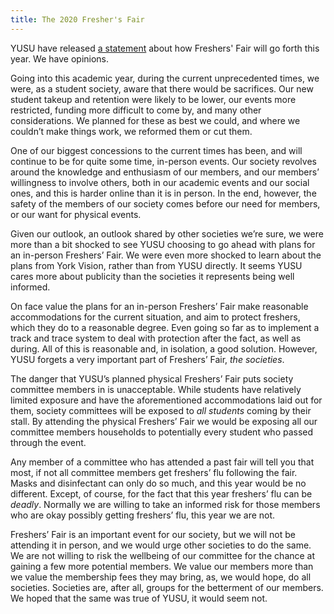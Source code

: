 ```yaml
---
title: The 2020 Fresher's Fair
---
```


YUSU have released [a statement](https://www.yorkvision.co.uk/news/exclusive/01/09/2020) about how Freshers' Fair will go forth this year. We have opinions.

Going into this academic year, during the current unprecedented times,
we were, as a student society, aware that there would be sacrifices.
Our new student takeup and retention were likely to be lower, our 
events more restricted, funding more difficult to come by, and many 
other considerations. We planned for these as best we could, and where
we couldn’t make things work, we reformed them or cut them.

One of our biggest concessions to the current times has been, and will
continue to be for quite some time, in-person events. Our society 
revolves around the knowledge and enthusiasm of our members, and our 
members’ willingness to involve others, both in our academic events 
and our social ones, and this is harder online than it is in person. 
In the end, however, the safety of the members of our society comes 
before our need for members, or our want for physical events.

Given our outlook, an outlook shared by other societies we’re sure, 
we were more than a bit shocked to see YUSU choosing to go ahead with
plans for an in-person Freshers’ Fair. We were even more shocked to 
learn about the plans from York Vision, rather than from YUSU directly.
It seems YUSU cares more about publicity than the societies it 
represents being well informed.

On face value the plans for an in-person Freshers’ Fair make 
reasonable accommodations for the current situation, and aim to 
protect freshers, which they do to a reasonable degree. Even going
so far as to implement a track and trace system to deal with 
protection after the fact, as well as during. All of this is 
reasonable and, in isolation, a good solution. However, YUSU forgets
a very important part of Freshers’ Fair, *the societies*.

The danger that YUSU’s planned physical Freshers’ Fair puts society 
committee members in is unacceptable. While students have relatively 
limited exposure and have the aforementioned accommodations laid out 
for them, society committees will be exposed to *all students* coming 
by their stall. By attending the physical Freshers’ Fair we would be 
exposing all our committee members households to potentially every 
student who passed through the event.

Any member of a committee who has attended a past fair will tell you 
that most, if not all committee members get freshers’ flu following 
the fair. Masks and disinfectant can only do so much, and this year 
would be no different. Except, of course, for the fact that this 
year freshers’ flu can be *deadly*. Normally we are willing to take 
an informed risk for those members who are okay possibly getting 
freshers’ flu, this year we are not.

Freshers’ Fair is an important event for our society, but we will not
be attending it in person, and we would urge other societies to do 
the same. We are not willing to risk the wellbeing of our committee
for the chance at gaining a few more potential members. We value our 
members more than we value the membership fees they may bring, as, we
would hope, do all societies. Societies are, after all, groups for 
the betterment of our members. We hoped that the same was true of 
YUSU, it would seem not.